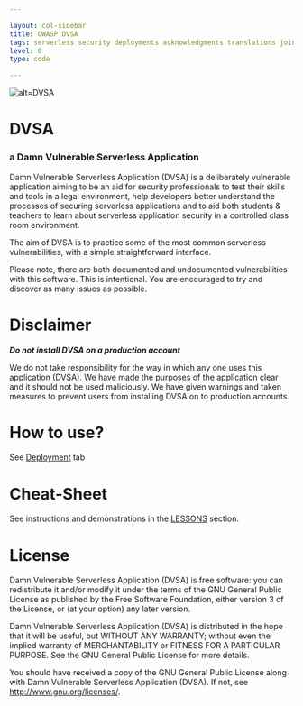 ```yaml
---

layout: col-sidebar
title: OWASP DVSA
tags: serverless security deployments acknowledgments translations join roadmap news 
level: 0
type: code

---
```


![alt=DVSA](https://i.imgur.com/q1XFLsz.png)
# DVSA

### a Damn Vulnerable Serverless Application
Damn Vulnerable Serverless Application (DVSA) is a deliberately vulnerable application aiming to be an aid for security professionals to test their skills and tools in a legal environment, help developers better understand the processes of securing serverless applications and to aid both students & teachers to learn about serverless application security in a controlled class room environment.

The aim of DVSA is to practice some of the most common serverless vulnerabilities, with a simple straightforward interface.

Please note, there are both documented and undocumented vulnerabilities with this software. This is intentional. You are encouraged to try and discover as many issues as possible.


# Disclaimer

***Do not install DVSA on a production account***

We do not take responsibility for the way in which any one uses this application (DVSA). We have made the purposes of the application clear and it should not be used maliciously. We have given warnings and taken measures to prevent users from installing DVSA on to production accounts.


# How to use?

See [Deployment][deployment] tab


# Cheat-Sheet
See instructions and demonstrations in the [LESSONS][lessons] section.


# License
Damn Vulnerable Serverless Application (DVSA) is free software: you can redistribute it and/or modify it under the terms of the GNU General Public License as published by the Free Software Foundation, either version 3 of the License, or (at your option) any later version.

Damn Vulnerable Serverless Application (DVSA) is distributed in the hope that it will be useful, but WITHOUT ANY WARRANTY; without even the implied warranty of MERCHANTABILITY or FITNESS FOR A PARTICULAR PURPOSE. See the GNU General Public License for more details.

You should have received a copy of the GNU General Public License along with Damn Vulnerable Serverless Application (DVSA). If not, see http://www.gnu.org/licenses/.


[lessons]: https://github.com/OWASP/DVSA/tree/master/AWS
[deployment]: https://www2.owasp.org/www-project-dvsa/#div-deployment
